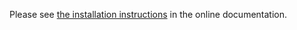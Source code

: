Please see [the installation instructions](https://doc.otobo.org/manual/installation/11.0/en/content/index.html)
in the online documentation.
